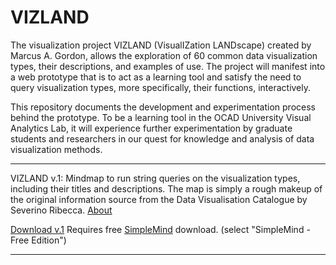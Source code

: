 #    VIZLAND

The visualization project VIZLAND (VisualIZation LANDscape) created by Marcus A. Gordon, allows the exploration of 60 common data visualization types, their descriptions, and examples of use.  The project will manifest into a web prototype that is to act as a learning tool and satisfy the need to query visualization types, more specifically, their functions, interactively.

This repository documents the development and experimentation process behind the prototype.  To be a learning tool in the OCAD University Visual Analytics Lab, it will experience further experimentation by graduate students and researchers in our quest for knowledge and analysis of data visualization methods.


<hr />

VIZLAND v.1: Mindmap to run string queries on the visualization types, including their titles and descriptions.  The map is simply a rough makeup of the original information source from the Data Visualisation Catalogue by Severino Ribecca. [About](http://www.datavizcatalogue.com/about.html)

[Download v.1](https://github.com/VIZLAND/vizland.github.io/raw/master/v1/vizland-v1.smmx) Requires free [SimpleMind](https://simplemind.eu/download/free-edition/) download. (select "SimpleMind - Free Edition")

<hr />
